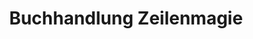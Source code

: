 ---
title: "Buchhandlung Zeilenmagie"
url: /ingelheim-am-rhein/buchhandlung-zeilenmagie/
shop: Bücher
---